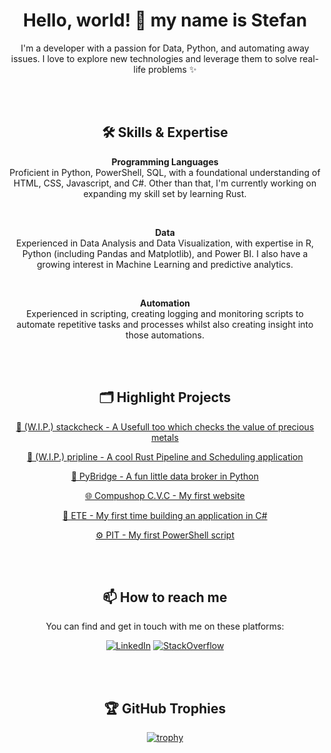 <div align="center">

# Hello, world! 👋 my name is Stefan

I'm a developer with a passion for Data, Python, and automating away issues. I love to explore new technologies and leverage them to solve real-life problems ✨

<br><br>

## 🛠️ Skills & Expertise
**Programming Languages**  
Proficient in Python, PowerShell, SQL, with a foundational understanding of HTML, CSS, Javascript, and C#. Other than that, I'm currently working on expanding my skill set by learning Rust.

<br>

**Data**  
Experienced in Data Analysis and Data Visualization, with expertise in R, Python (including Pandas and Matplotlib), and Power BI. I also have a growing interest in Machine Learning and predictive analytics.

<br>

**Automation**  
Experienced in scripting, creating logging and monitoring scripts to automate repetitive tasks and processes whilst also creating insight into those automations.

<br><br>

## 🗂️ Highlight Projects
[🦀 (W.I.P.) stackcheck - A Usefull too which checks the value of precious metals](https://github.com/thatsleepyman/stackcheck)

[🦀 (W.I.P.) pripline - A cool Rust Pipeline and Scheduling application](https://github.com/thatsleepyman/pripline)

[🐍 PyBridge - A fun little data broker in Python](https://github.com/thatsleepyman/PyBridge)

[🌐 Compushop C.V.C - My first website](https://github.com/thatsleepyman/Compushop-C.V.C)

[🔧 ETE - My first time building an application in C#](https://github.com/thatsleepyman/Excel-to-Access-Database-Exporter)

[⚙️ PIT - My first PowerShell script](https://github.com/thatsleepyman/Powershell-Inventory_Tool)

<br><br>

## 📫 How to reach me
You can find and get in touch with me on these platforms:

[![LinkedIn](https://img.shields.io/badge/LinkedIn-blue?style=flat-square&logo=linkedin&labelColor=blue)](https://www.linkedin.com/in/stefan-meeuwessen)
[![StackOverflow](https://img.shields.io/badge/StackOverflow-blue?style=flat-square&logo=stackoverflow&labelColor=blue)](https://stackoverflow.com/users/19625017/stefan-meeuwessen)

<br><br>

## 🏆 GitHub Trophies
[![trophy](https://github-profile-trophy.vercel.app/?username=thatsleepyman&theme=catppuccin_mocha&column=7)](https://github.com/ryo-ma/github-profile-trophy)

</div>

